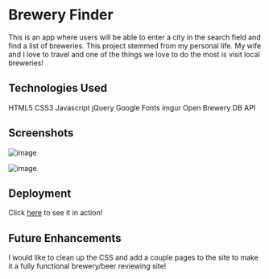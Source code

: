 # Brewery Finder
This is an app where users will be able to enter a city in the search field and find a list of breweries. This project stemmed from my personal life. My wife and I love to travel and one of the things we love to do the most is visit local breweries!


## Technologies Used

HTML5
CSS3
Javascript
jQuery
Google Fonts
imgur 
Open Brewery DB API



## Screenshots 
![image](https://user-images.githubusercontent.com/76022623/146447236-fe7649cf-4959-4f8d-9200-85725397df08.png)

![image](https://user-images.githubusercontent.com/76022623/146447348-d42f754d-599c-498a-8bcf-87317f54b42c.png)






## Deployment

Click [here](https://andyterwilliger.github.io/Brewery-Finder/) to see it in action!



## Future Enhancements

I would like to clean up the CSS and add a couple pages to the site to make it a fully functional brewery/beer reviewing site!
